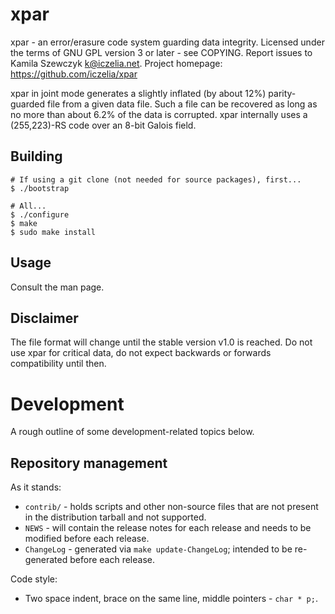 # xpar
xpar - an error/erasure code system guarding data integrity.
Licensed under the terms of GNU GPL version 3 or later - see COPYING.
Report issues to Kamila Szewczyk <k@iczelia.net>.
Project homepage: https://github.com/iczelia/xpar

xpar in joint mode generates a slightly inflated (by about 12%) parity-guarded
file from a given data file. Such a file can be recovered as long as no more
than about 6.2% of the data is corrupted. xpar internally uses a (255,223)-RS
code over an 8-bit Galois field.

## Building

```
# If using a git clone (not needed for source packages), first...
$ ./bootstrap

# All...
$ ./configure
$ make
$ sudo make install
```

## Usage

Consult the man page.

## Disclaimer

The file format will change until the stable version v1.0 is reached.
Do not use xpar for critical data, do not expect backwards or forwards
compatibility until then.

# Development 

A rough outline of some development-related topics below.

## Repository management

As it stands:
- `contrib/` - holds scripts and other non-source files that are not present
  in the distribution tarball and not supported.
- `NEWS` - will contain the release notes for each release and needs to be
  modified before each release.
- `ChangeLog` - generated via `make update-ChangeLog`; intended to be
  re-generated before each release.

Code style:
- Two space indent, brace on the same line, middle pointers - `char * p;`.
